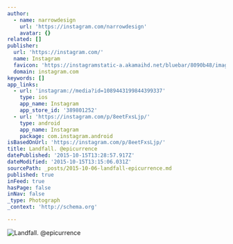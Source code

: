 ```yaml
---
author:
  - name: narrowdesign
    url: 'https://instagram.com/narrowdesign'
    avatar: {}
related: []
publisher:
  url: 'https://instagram.com/'
  name: Instagram
  favicon: 'https://instagramstatic-a.akamaihd.net/bluebar/8090b48/images/ico/favicon.ico'
  domain: instagram.com
keywords: []
app_links:
  - url: 'instagram://media?id=1089443199844399337'
    type: ios
    app_name: Instagram
    app_store_id: '389801252'
  - url: 'https://instagram.com/p/8eetFxsLjp/'
    type: android
    app_name: Instagram
    package: com.instagram.android
isBasedOnUrl: 'https://instagram.com/p/8eetFxsLjp/'
title: Landfall. @epicurrence
datePublished: '2015-10-15T13:28:57.917Z'
dateModified: '2015-10-15T13:15:06.031Z'
sourcePath: _posts/2015-10-06-landfall-epicurrence.md
published: true
inFeed: true
hasPage: false
inNav: false
_type: Photograph
_context: 'http://schema.org'

---
```

![Landfall&period; &commat;epicurrence](https://scontent.cdninstagram.com/hphotos-xfa1/t51.2885-15/e15/12145226_1653058144972596_36325582_n.jpg)
